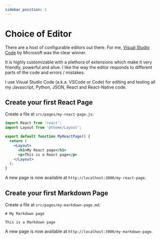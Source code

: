```yaml
---
sidebar_position: 2
---
```


# Choice of Editor

There are a host of configurable editors out there. For me, [Visual Studio Code](https://code.visualstudio.com/) by Microsoft was the clear winner.

It is highly customizable with a plethora of extensions which make it very friendly, powerful and alive. I like the way the editor responds to different parts of the code and errors / mistakes.

I use Visual Studio Code (a.k.a. VSCode or Code) for editing and testing all my Javascript, Python, JSON, React and React-Native code.

## Create your first React Page

Create a file at `src/pages/my-react-page.js`:

```jsx title="src/pages/my-react-page.js"
import React from 'react';
import Layout from '@theme/Layout';

export default function MyReactPage() {
  return (
    <Layout>
      <h1>My React page</h1>
      <p>This is a React page</p>
    </Layout>
  );
}
```

A new page is now available at `http://localhost:3000/my-react-page`.

## Create your first Markdown Page

Create a file at `src/pages/my-markdown-page.md`:

```mdx title="src/pages/my-markdown-page.md"
# My Markdown page

This is a Markdown page
```

A new page is now available at `http://localhost:3000/my-markdown-page`.
